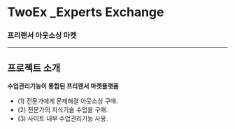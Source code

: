 # TwoEx _Experts Exchange

### 프리랜서 아웃소싱 마켓

---

## 프로젝트 소개

**수업관리기능이 통합된 프리랜서 마켓플랫폼**

- (1) 전문가에게 문제해결 아웃소싱 구매.
- (2) 전문가의 지식기술 수업을 구매.
- (3) 사이트 내부 수업관리기능 사용.
